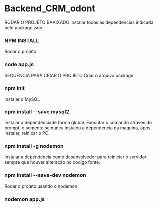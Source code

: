# Backend_CRM_odont

RODAR O PROJETO BAAIXADO
instalar todas as dependencias indicada pelo package.json

### NPM INSTALL

Rodar o projeto

### node app.js

SEQUENCIA PARA CRIAR O PROJETO
Criar o arquivo package

### npm init

Instalar o MySQL

### npm install --save mysql2

Instalar a dependenciade forma global. Executar o comando atraves do prompt, e somente se nunca instalou a dependencia na maquina, apos instalar, reinicar o PC.

### npm install -g nodemon

Instalar a dependencia como desenvolvedor para reiniciar o servidor sempre que houver alteração no codigo fonte.

### npm install --save-dev nodemon

Rodar o projeto usando o nodemon

### nodemon app.js
